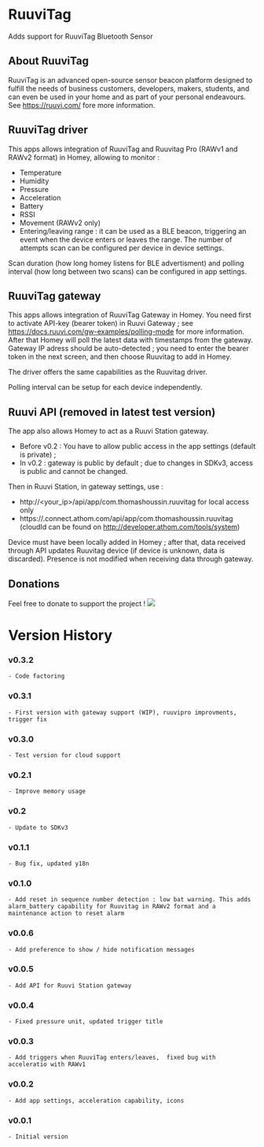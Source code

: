 # RuuviTag

Adds support for RuuviTag Bluetooth Sensor

## About RuuviTag
RuuviTag is an advanced open-source sensor beacon platform designed to fulfill the needs of business customers, developers, makers, students, and can even be used in your home and as part of your personal endeavours. See https://ruuvi.com/ fore more information. 

## RuuviTag driver
This apps allows integration of RuuviTag and Ruuvitag Pro (RAWv1 and RAWv2 format) in Homey, allowing to monitor :
- Temperature
- Humidity
- Pressure
- Acceleration
- Battery
- RSSI
- Movement (RAWv2 only)
- Entering/leaving range : it can be used as a BLE beacon, triggering an event when the device enters or leaves the range. The number of attempts scan can be configured per device in device settings.

Scan duration (how long homey listens for BLE advertisment) and polling interval (how long between two scans) can be configured in app settings.

## RuuviTag gateway
This apps allows integration of RuuviTag Gateway in Homey. You need first to activate API-key (bearer token) in Ruuvi Gateway ; see https://docs.ruuvi.com/gw-examples/polling-mode for more information. After that Homey will poll the latest data with timestamps from the gateway. 
Gateway IP adress should be auto-detected ; you need to enter the bearer token in the next screen, and then choose Ruuvitag to add in Homey. 

The driver offers the same capabilities as the Ruuvitag driver. 

Polling interval can be setup for each device independently. 

## Ruuvi API (removed in latest test version)
The app also allows Homey to act as a Ruuvi Station gateway. 
- Before v0.2 : You have to allow public access in the app settings (default is private) ; 
- In v0.2 : gateway is public by default ; due to changes in SDKv3, access is public and cannot be changed. 

Then in Ruuvi Station, in gateway settings, use : 
- http://<your_ip>/api/app/com.thomashoussin.ruuvitag for local access only
- https://<cloudid>.connect.athom.com/api/app/com.thomashoussin.ruuvitag (cloudId can be found on http://developer.athom.com/tools/system)

Device must have been locally added in Homey ; after that, data received through API updates Ruuvitag device (if device is unknown, data is discarded). Presence is not modified when receiving data through gateway. 

## Donations
Feel free to donate to  support the project !
[<img src="https://www.paypalobjects.com/en_GB/i/btn/btn_donate_SM.gif">](https://www.paypal.com/cgi-bin/webscr?cmd=_donations&business=RVBS24SPLU922&currency_code=EUR)

# Version History
###  v0.3.2
    - Code factoring
###  v0.3.1
    - First version with gateway support (WIP), ruuvipro improvments, trigger fix
### v0.3.0
	- Test version for cloud support 
### v0.2.1
	- Improve memory usage 
### v0.2
	- Update to SDKv3 
### v0.1.1
	- Bug fix, updated y18n
### v0.1.0
	- Add reset in sequence number detection : low bat warning. This adds alarm_battery capability for Ruuvitag in RAWv2 format and a maintenance action to reset alarm
### v0.0.6
	- Add preference to show / hide notification messages
### v0.0.5 
	- Add API for Ruuvi Station gateway
### v0.0.4
	- Fixed pressure unit, updated trigger title
### v0.0.3
	- Add triggers when RuuviTag enters/leaves,  fixed bug with acceleratio with RAWv1
### v0.0.2
	- Add app settings, acceleration capability, icons
### v0.0.1
	- Initial version